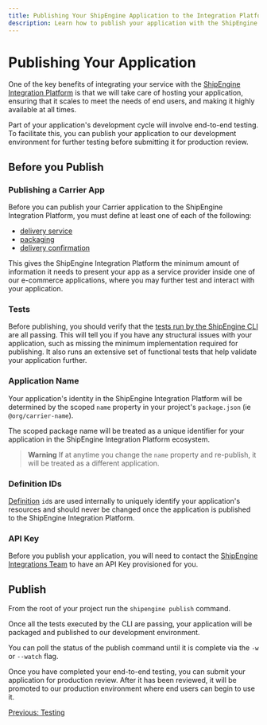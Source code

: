 ```yaml
---
title: Publishing Your ShipEngine Application to the Integration Platform
description: Learn how to publish your application with the ShipEngine CLI
---
```


Publishing Your Application
===========================

One of the key benefits of integrating your service with the [ShipEngine Integration Platform](./index.md) is that we will take care of hosting your application, ensuring that it scales to meet the
needs of end users, and making it highly available at all times.

Part of your application's development cycle will involve end-to-end testing. To facilitate this, you can publish your application to our development environment for further testing before submitting it for production review.

Before you Publish
------------------

### Publishing a Carrier App
Before you can publish your Carrier application to the ShipEngine Integration Platform, you must define at least one of each of the following:
- [delivery service](./reference/delivery-service.md)
- [packaging](./reference/packaging.md)
- [delivery confirmation](./reference/delivery-confirmation.md)

This gives the ShipEngine Integration Platform the minimum amount of information it needs to present your app as a service provider inside one of our e-commerce applications,
where you may further test and interact with your application.

### Tests
Before publishing, you should verify that the [tests run by the ShipEngine CLI](testing/index.md) are all passing. This will tell you if you have any structural
issues with your application, such as missing the minimum implementation required for publishing. It also runs an extensive set
of functional tests that help validate your application further.

### Application Name
Your application's identity in the ShipEngine Integration Platform will be determined by the scoped `name` property in your project's `package.json` (ie `@org/carrier-name`).

The scoped package name will be treated as a unique identifier for your application in the ShipEngine Integration Platform ecosystem.

> **Warning**
> If at anytime you change the `name` property and re-publish, it will be treated as a different application.


### Definition IDs

[Definition](structure.md#definitions) `id`s are used internally to uniquely identify your application's resources and should never be changed once the application is published to the ShipEngine Integration Platform.


### API Key
Before you publish your application, you will need to contact the [ShipEngine Integrations Team](mailto:lewis.zhang@shipstation.com) to have an API Key provisioned for you.


Publish
-------
From the root of your project run the `shipengine publish` command.

Once all the tests executed by the CLI are passing, your application will be packaged and published to our development environment.

You can poll the status of the publish command until it is complete via the `-w` or `--watch` flag.

Once you have completed your end-to-end testing, you can submit your application for production review. After it has been reviewed, it will be promoted to our production environment where
end users can begin to use it.

<div class="previous-next-nav">
  <a class="button button-small button-secondary" href="./testing/index.md">Previous: Testing</a>
</div>
